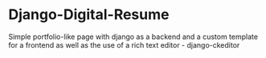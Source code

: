 # Django-Digital-Resume

Simple portfolio-like page with django as a backend and a custom template for a frontend as well as the use of a rich text editor - django-ckeditor
